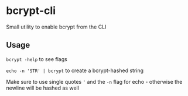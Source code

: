 # bcrypt-cli

Small utility to enable bcrypt from the CLI

## Usage

`bcrypt -help` to see flags

`echo -n 'STR' | bcrypt` to create a bcrypt-hashed string

Make sure to use single quotes `'` and the `-n` flag for echo - otherwise the newline will be hashed as well
